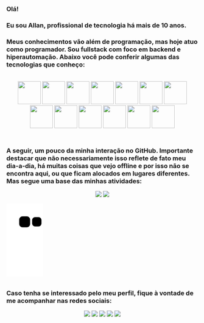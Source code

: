 ## 
### Olá!
### Eu sou Allan, profissional de tecnologia há mais de 10 anos. 
### Meus conhecimentos vão além de programação, mas hoje atuo como programador. Sou fullstack com foco em backend e hiperautomação. Abaixo você pode conferir algumas das tecnologias que conheço:

<div align="center" style="display: inline_block"><br>
  <img height="60" width="60" src="https://cdn.jsdelivr.net/gh/devicons/devicon/icons/windows8/windows8-original.svg" />
  <img height="60" width="60" src="https://cdn.jsdelivr.net/gh/devicons/devicon/icons/linux/linux-original.svg" />
  <img height="60" width="60" src="https://cdn.jsdelivr.net/gh/devicons/devicon/icons/css3/css3-original.svg" />
  <img height="60" width="60" src="https://cdn.jsdelivr.net/gh/devicons/devicon/icons/html5/html5-original.svg" />
  <img height="60" width="60" src="https://cdn.jsdelivr.net/gh/devicons/devicon/icons/javascript/javascript-original.svg" />
  <img height="60" width="60" src="https://cdn.jsdelivr.net/gh/devicons/devicon/icons/nodejs/nodejs-original-wordmark.svg" />
  <img height="60" width="60" src="https://cdn.jsdelivr.net/gh/devicons/devicon/icons/csharp/csharp-original.svg" />
  <img height="60" width="60" src="https://cdn.jsdelivr.net/gh/devicons/devicon/icons/microsoftsqlserver/microsoftsqlserver-plain-wordmark.svg" />
  <img height="60" width="60" src="https://cdn.jsdelivr.net/gh/devicons/devicon/icons/visualstudio/visualstudio-plain.svg" />
  <img height="60" width="60" src="https://cdn.jsdelivr.net/gh/devicons/devicon/icons/azure/azure-original-wordmark.svg" />
  <img height="60" width="60" src="https://cdn.jsdelivr.net/gh/devicons/devicon/icons/python/python-original.svg" />
  <img height="60" width="60" src="https://cdn.jsdelivr.net/gh/devicons/devicon/icons/jupyter/jupyter-original-wordmark.svg" />
  <img height="60" width="60" src="https://cdn.jsdelivr.net/gh/devicons/devicon/icons/sqlalchemy/sqlalchemy-original.svg" />
</div>

<br />

##

### A seguir, um pouco da minha interação no GitHub. Importante destacar que não necessariamente isso reflete de fato meu dia-a-dia, há muitas coisas que vejo offline e por isso não se encontra aqui, ou que ficam alocados em lugares diferentes. Mas segue uma base das minhas atividades: 

<div align="center">
  <img height="180em" src="https://github-readme-stats.vercel.app/api?username=aranseiki&theme=chartreuse-dark&show_icons=true"/>
  <img height="180em" src="https://github-readme-stats.vercel.app/api/top-langs/?username=aranseiki&layout=compact&langs_count=7&theme=chartreuse-dark"/>
</div>
  
![Snake animation](https://github.com/aranseiki/aranseiki/blob/output/github-contribution-grid-snake.svg)
 
##

### Caso tenha se interessado pelo meu perfil, fique à vontade de me acompanhar nas redes sociais:
  
<div align="center"> 
  <a href="https://instagram.com/aranseiki" target="_blank"><img src="https://img.shields.io/badge/-Instagram-%23E4405F?style=for-the-badge&logo=instagram&logoColor=white" target="_blank"></a>
  <a href="mailto:techall@hotmail.com.br" target="_blank"><img src="https://img.shields.io/badge/Microsoft_Outlook-0078D4?style=for-the-badge&logo=microsoft-outlook&logoColor=white" target="_blank"></a>
  <a href="https://twitter.com/aranseiki" target="_blank"><img src="https://img.shields.io/badge/Twitter-1DA1F2?style=for-the-badge&logo=twitter&logoColor=white" target="_blank"></a>
  <a href="https://techallhub.github.io/meusite" target="_blank"><img src="https://img.shields.io/website-up-down-green-red/http/monip.org.svg" height="28"></a>
  <a href="https://www.linkedin.com/in/allan-de-oliveira-almeida" target="_blank"><img src="https://img.shields.io/badge/-LinkedIn-%230077B5?style=for-the-badge&logo=linkedin&logoColor=white" target="_blank"></a> 
</div>
  
##
